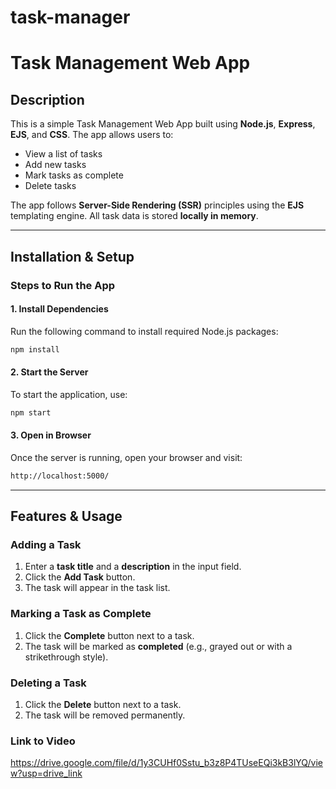 # task-manager
# Task Management Web App

## Description
This is a simple Task Management Web App built using **Node.js**, **Express**, **EJS**, and **CSS**. The app allows users to:
- View a list of tasks
- Add new tasks
- Mark tasks as complete
- Delete tasks

The app follows **Server-Side Rendering (SSR)** principles using the **EJS** templating engine. All task data is stored **locally in memory**.

---

## Installation & Setup

### Steps to Run the App

#### 1. Install Dependencies
Run the following command to install required Node.js packages:
```sh
npm install
```

#### 2. Start the Server
To start the application, use:
```sh
npm start
```

#### 3. Open in Browser
Once the server is running, open your browser and visit:
```sh
http://localhost:5000/
```

---

## Features & Usage

### Adding a Task
1. Enter a **task title** and a **description** in the input field.
2. Click the **Add Task** button.
3. The task will appear in the task list.

### Marking a Task as Complete
1. Click the **Complete** button next to a task.
2. The task will be marked as **completed** (e.g., grayed out or with a strikethrough style).

### Deleting a Task
1. Click the **Delete** button next to a task.
2. The task will be removed permanently.

### Link to Video
https://drive.google.com/file/d/1y3CUHf0Sstu_b3z8P4TUseEQi3kB3lYQ/view?usp=drive_link
